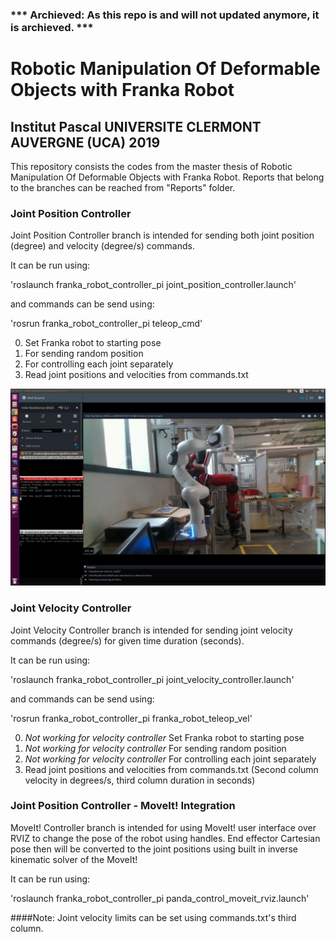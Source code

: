 ### *** Archieved: As this repo is and will not updated anymore, it is archieved. ***

# Robotic Manipulation Of Deformable Objects with Franka Robot

## Institut Pascal UNIVERSITE CLERMONT AUVERGNE (UCA) 2019

This repository consists the codes from the master thesis of Robotic Manipulation Of Deformable Objects with Franka Robot. Reports that belong to the branches can be reached from "Reports" folder. 

### Joint Position Controller

Joint Position Controller branch is intended for sending both joint position (degree) and velocity (degree/s) commands.

It can be run using: 

'roslaunch franka_robot_controller_pi joint_position_controller.launch'

and commands can be send using:

'rosrun franka_robot_controller_pi teleop_cmd'

0. Set Franka robot to starting pose
1. For sending random position
2. For controlling each joint separately	
3. Read joint positions and velocities from commands.txt


<img title="Joint Position Controller - Trapezoid Velocity Controller" alt="Joint Position Controller - Trapezoid Velocity Controller" src="imgs/trapezoid_screenshot.png" width="600">

### Joint Velocity Controller

Joint Velocity Controller branch is intended for sending joint velocity commands (degree/s) for given time duration (seconds).

It can be run using: 

'roslaunch franka_robot_controller_pi joint_velocity_controller.launch'

and commands can be send using:

'rosrun franka_robot_controller_pi franka_robot_teleop_vel'

0. *Not working for velocity controller* Set Franka robot to starting pose
1. *Not working for velocity controller* For sending random position
2. *Not working for velocity controller* For controlling each joint separately	
3. Read joint positions and velocities from commands.txt (Second column velocity in degrees/s, third column duration in seconds)

### Joint Position Controller - MoveIt! Integration

MoveIt! Controller branch is intended for using MoveIt! user interface over RVIZ to change the pose of the robot using handles. End effector Cartesian pose then will be converted to the joint positions using built in inverse kinematic solver of the MoveIt!

It can be run using: 

'roslaunch franka_robot_controller_pi panda_control_moveit_rviz.launch'

####Note: Joint velocity limits can be set using commands.txt's third column. 
